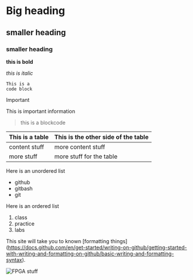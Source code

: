 # Big heading
## smaller heading
### smaller heading

**this is bold**

*this is italic*

``` 
This is a 
code block
```
>[!IMPORTANT]
>This is important information

> this is a blockcode

| This is a table | This is the other side of the table |
| --------------- | ----------------------------------- |
| content stuff | more content stuff |
| more stuff | more stuff for the table |


Here is an unordered list
+ github
+ gitbash
+ git

Here is an ordered list
1. class
2. practice
3. labs

This site will take you to known [formatting things] (https://docs.github.com/en/get-started/writing-on-github/getting-started-with-writing-and-formatting-on-github/basic-writing-and-formatting-syntax).

![FPGA stuff](https://en.wikipedia.org/wiki/Field-programmable_gate_array#/media/File:Altera_StratixIVGX_FPGA.jpg)

